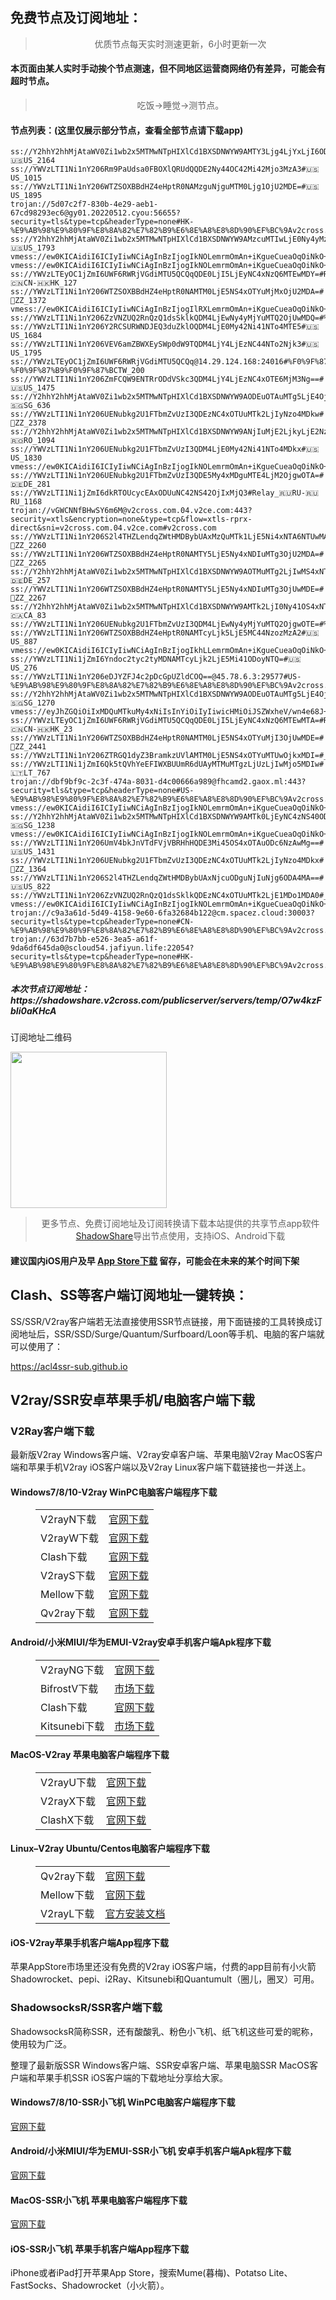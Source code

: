 
<h2>免费节点及订阅地址：</h2>
<blockquote>
<p style="text-align: center;">优质节点每天实时测速更新，6小时更新一次</p>
</blockquote>
<h4>本页面由某人实时手动挨个节点测速，但不同地区运营商网络仍有差异，可能会有超时节点。</h4>
<blockquote>
<p style="text-align: center;">吃饭->睡觉->测节点。</p>
</blockquote>
<h4>节点列表：(这里仅展示部分节点，查看全部节点请下载app)</h4>

```vless://e9c14629-fcd5-4584-bb9e-d1431c20ee00@cf.rutracker-cn.com:443?path=%2F1GDNonF&security=tls&encryption=none&type=ws&sni=cf.rutracker-cn.com#v2cross.com
ss://Y2hhY2hhMjAtaWV0Zi1wb2x5MTMwNTpHIXlCd1BXSDNWYW9AMTY3Ljg4LjYxLjI6ODEy#🇺🇸US_2164
ss://YWVzLTI1Ni1nY206Rm9PaUdsa0FBOXlQRUdQQDE2Ny44OC42Mi42Mjo3MzA3#🇺🇸US_1015
ss://YWVzLTI1Ni1nY206WTZSOXBBdHZ4eHptR0NAMzguNjguMTM0Ljg1OjU2MDE=#🇺🇸US_1895
trojan://5d07c2f7-830b-4e29-aeb1-67cd98293ec6@gy01.20220512.cyou:56655?security=tls&type=tcp&headerType=none#HK-%E9%AB%98%E9%80%9F%E8%8A%82%E7%82%B9%E6%8E%A8%E8%8D%90%EF%BC%9Av2cross.com%EF%BC%88%E6%B5%8F%E8%A7%88%E5%99%A8%E6%89%93%E5%BC%80%EF%BC%89
ss://Y2hhY2hhMjAtaWV0Zi1wb2x5MTMwNTpHIXlCd1BXSDNWYW9AMzcuMTIwLjE0Ny4yMzA6ODEw#🇺🇸US_1793
vmess://ew0KICAidiI6ICIyIiwNCiAgInBzIjogIkNOLemrmOmAn+iKgueCueaOqOiNkO+8mnYyY3Jvc3MuY29t77yI5rWP6KeI5Zmo5omT5byA77yJIiwNCiAgImFkZCI6ICIzNi4xMzkuMTE1LjUyIiwNCiAgInBvcnQiOiAiMTEyMDgiLA0KICAiaWQiOiAiMjFkY2JlYzgtZWVlOC0zZDIwLTgyYjYtZjhjMTZmZTZkYzhkIiwNCiAgImFpZCI6ICIwIiwNCiAgInNjeSI6ICJhdXRvIiwNCiAgIm5ldCI6ICJ0Y3AiLA0KICAidHlwZSI6ICJub25lIiwNCiAgImhvc3QiOiAiIiwNCiAgInBhdGgiOiAiIiwNCiAgInRscyI6ICIiLA0KICAic25pIjogIiIsDQogICJhbHBuIjogIiINCn0=
vmess://ew0KICAidiI6ICIyIiwNCiAgInBzIjogIkNOLemrmOmAn+iKgueCueaOqOiNkO+8mnYyY3Jvc3MuY29t77yI5rWP6KeI5Zmo5omT5byA77yJIiwNCiAgImFkZCI6ICIzNi4xMzkuMTE1LjUyIiwNCiAgInBvcnQiOiAiMTE0MDEiLA0KICAiaWQiOiAiMjFkY2JlYzgtZWVlOC0zZDIwLTgyYjYtZjhjMTZmZTZkYzhkIiwNCiAgImFpZCI6ICIwIiwNCiAgInNjeSI6ICJhdXRvIiwNCiAgIm5ldCI6ICJ0Y3AiLA0KICAidHlwZSI6ICJub25lIiwNCiAgImhvc3QiOiAiIiwNCiAgInBhdGgiOiAiIiwNCiAgInRscyI6ICIiLA0KICAic25pIjogIiIsDQogICJhbHBuIjogIiINCn0=
ss://YWVzLTEyOC1jZmI6UWF6RWRjVGdiMTU5QCQqQDE0LjI5LjEyNC4xNzQ6MTEwMDY=#Relay_🇨🇳CN-🇭🇰HK_127
ss://YWVzLTI1Ni1nY206WTZSOXBBdHZ4eHptR0NAMTM0LjE5NS4xOTYuMjMxOjU2MDA=#🏁ZZ_1372
vmess://ew0KICAidiI6ICIyIiwNCiAgInBzIjogIlRXLemrmOmAn+iKgueCueaOqOiNkO+8mnYyY3Jvc3MuY29t77yI5rWP6KeI5Zmo5omT5byA77yJIiwNCiAgImFkZCI6ICIxMTEuMjQxLjEwOS4yNDciLA0KICAicG9ydCI6ICIzOTk5OCIsDQogICJpZCI6ICIyMWRjYmVjOC1lZWU4LTNkMjAtODJiNi1mOGMxNmZlNmRjOGQiLA0KICAiYWlkIjogIjAiLA0KICAic2N5IjogImF1dG8iLA0KICAibmV0IjogInRjcCIsDQogICJ0eXBlIjogIm5vbmUiLA0KICAiaG9zdCI6ICIiLA0KICAicGF0aCI6ICIiLA0KICAidGxzIjogInRscyIsDQogICJzbmkiOiAiIiwNCiAgImFscG4iOiAiIg0KfQ==
ss://YWVzLTI1Ni1nY206ZzVNZUQ2RnQzQ1dsSklkQDM4LjEwNy4yMjYuMTQ2OjUwMDQ=#%F0%9F%87%BA%F0%9F%87%B8_US_%E7%BE%8E%E5%9B%BD
ss://YWVzLTI1Ni1nY206Y2RCSURWNDJEQ3duZklOQDM4LjE0My42Ni41NTo4MTE5#🇺🇸US_1684
ss://YWVzLTI1Ni1nY206VEV6amZBWXEySWp0dW9TQDM4LjY4LjEzNC44NTo2Njk3#🇺🇸US_1795
ss://YWVzLTEyOC1jZmI6UWF6RWRjVGdiMTU5QCQq@14.29.124.168:24016#%F0%9F%87%A8%F0%9F%87%B3%20%E3%80%90tg%40freevpn8%E3%80%91_%F0%9F%87%A8%F0%9F%87%B3CN-%F0%9F%87%B9%F0%9F%87%BCTW_200
ss://YWVzLTI1Ni1nY206ZmFCQW9ENTRrODdVSkc3QDM4LjY4LjEzNC4xOTE6MjM3Ng==#🇺🇸US_1475
ss://Y2hhY2hhMjAtaWV0Zi1wb2x5MTMwNTpHIXlCd1BXSDNWYW9AODEuOTAuMTg5LjE4OjgwNw==#🇸🇬SG_636
ss://YWVzLTI1Ni1nY206UENubkg2U1FTbmZvUzI3QDEzNC4xOTUuMTk2LjIyNzo4MDkw#🏁ZZ_2378
ss://Y2hhY2hhMjAtaWV0Zi1wb2x5MTMwNTpHIXlCd1BXSDNWYW9ANjIuMjE2LjkyLjE2Nzo4MDY=#🇷🇴RO_1094
ss://YWVzLTI1Ni1nY206UENubkg2U1FTbmZvUzI3QDM4LjE0My42Ni41NTo4MDkx#🇺🇸US_1830
vmess://ew0KICAidiI6ICIyIiwNCiAgInBzIjogIkNOLemrmOmAn+iKgueCueaOqOiNkO+8mnYyY3Jvc3MuY29t77yI5rWP6KeI5Zmo5omT5byA77yJIiwNCiAgImFkZCI6ICJpbi1zZy0xLm9uZWJveDYub3JnIiwNCiAgInBvcnQiOiAiMzg3MDEiLA0KICAiaWQiOiAiNzkzODY2ODUtMTZkYS0zMjdjLTllMTQtYWE2ZDcwMmQ4NmJjIiwNCiAgImFpZCI6ICIxIiwNCiAgInNjeSI6ICJhdXRvIiwNCiAgIm5ldCI6ICJ3cyIsDQogICJ0eXBlIjogIm5vbmUiLA0KICAiaG9zdCI6ICJhd2Vpa2VqaS1Zb3VUdWJlIiwNCiAgInBhdGgiOiAiL2hscy9jY3R2NXBoZC5tM3U4IiwNCiAgInRscyI6ICIiLA0KICAic25pIjogIiIsDQogICJhbHBuIjogIiINCn0=
ss://YWVzLTI1Ni1nY206UENubkg2U1FTbmZvUzI3QDE5My4xMDguMTE4LjM2OjgwOTA=#🇩🇪DE_281
ss://YWVzLTI1Ni1jZmI6dkRTOUcycEAxODUuNC42NS42OjIxMjQ3#Relay_🇷🇺RU-🇷🇺RU_1168
trojan://vGWCNNfBHwSY6m6M@v2cross.com.04.v2ce.com:443?security=xtls&encryption=none&type=tcp&flow=xtls-rprx-direct&sni=v2cross.com.04.v2ce.com#v2cross.com
ss://YWVzLTI1Ni1nY206S2l4THZLendqZWtHMDBybUAxMzQuMTk1LjE5Ni4xNTA6NTUwMA==#🏁ZZ_2260
ss://YWVzLTI1Ni1nY206WTZSOXBBdHZ4eHptR0NAMTY5LjE5Ny4xNDIuMTg3OjU2MDA=#🏁ZZ_2265
ss://Y2hhY2hhMjAtaWV0Zi1wb2x5MTMwNTpHIXlCd1BXSDNWYW9AOTMuMTg2LjIwMS4xNTg6ODEw#🇩🇪DE_257
ss://YWVzLTI1Ni1nY206WTZSOXBBdHZ4eHptR0NAMTY5LjE5Ny4xNDIuMTg3OjUwMDE=#🏁ZZ_2267
ss://Y2hhY2hhMjAtaWV0Zi1wb2x5MTMwNTpHIXlCd1BXSDNWYW9AMTk2LjI0Ny41OS4xNTY6ODA0#Pool_🇨🇦CA_83
ss://YWVzLTI1Ni1nY206UENubkg2U1FTbmZvUzI3QDM4LjEwNy4yMjYuMTQ2OjgwOTE=#%F0%9F%87%BA%F0%9F%87%B8_US_%E7%BE%8E%E5%9B%BD
ss://YWVzLTI1Ni1nY206WTZSOXBBdHZ4eHptR0NAMTcyLjk5LjE5MC44NzozMzA2#🇺🇸US_887
vmess://ew0KICAidiI6ICIyIiwNCiAgInBzIjogIkhLLemrmOmAn+iKgueCueaOqOiNkO+8mnYyY3Jvc3MuY29t77yI5rWP6KeI5Zmo5omT5byA77yJIiwNCiAgImFkZCI6ICIxMTYuNDkuNzYuMTAzIiwNCiAgInBvcnQiOiAiMzk5OTkiLA0KICAiaWQiOiAiMjFkY2JlYzgtZWVlOC0zZDIwLTgyYjYtZjhjMTZmZTZkYzhkIiwNCiAgImFpZCI6ICIwIiwNCiAgInNjeSI6ICJhdXRvIiwNCiAgIm5ldCI6ICJ0Y3AiLA0KICAidHlwZSI6ICJub25lIiwNCiAgImhvc3QiOiAiIiwNCiAgInBhdGgiOiAiIiwNCiAgInRscyI6ICJ0bHMiLA0KICAic25pIjogIiIsDQogICJhbHBuIjogIiINCn0=
ss://YWVzLTI1Ni1jZmI6Yndoc2tyc2tyMDNAMTcyLjk2LjE5Mi41ODoyNTQ=#🇺🇸 US_276
ss://YWVzLTI1Ni1nY206eDJYZFJ4c2pDcGpUZldCOQ==@45.78.6.3:29577#US-%E9%AB%98%E9%80%9F%E8%8A%82%E7%82%B9%E6%8E%A8%E8%8D%90%EF%BC%9Av2cross.com%EF%BC%88%E6%B5%8F%E8%A7%88%E5%99%A8%E6%89%93%E5%BC%80%EF%BC%89
ss://Y2hhY2hhMjAtaWV0Zi1wb2x5MTMwNTpHIXlCd1BXSDNWYW9AODEuOTAuMTg5LjE4OjgwNQ==#🇸🇬SG_1270
vmess://eyJhZGQiOiIxMDQuMTkuMy4xNiIsInYiOiIyIiwicHMiOiJSZWxheV/wn4e68J+HuFVTLfCfh7rwn4e4VVNfMjIxMiIsInBvcnQiOjQ0MywiaWQiOiI5ZTZjZWVmZi0yNTQ2LTM2OTAtYWMwMC02ZmNkZjMxZGVjOTQiLCJhaWQiOiIxIiwibmV0Ijoid3MiLCJ0eXBlIjoiIiwiaG9zdCI6InYyZmx5LnNhbXJ0LndlYnNpdGUiLCJwYXRoIjoiL2NoY2FyIiwidGxzIjoidGxzIn0=
ss://YWVzLTEyOC1jZmI6UWF6RWRjVGdiMTU5QCQqQDE0LjI5LjEyNC4xNzQ6MTEwMTA=#Relay_🇨🇳CN-🇭🇰HK_23
ss://YWVzLTI1Ni1nY206WTZSOXBBdHZ4eHptR0NAMTM0LjE5NS4xOTYuMjI3OjUwMDE=#🏁ZZ_2441
ss://YWVzLTI1Ni1nY206ZTRGQ1dyZ3BramkzUVlAMTM0LjE5NS4xOTYuMTUwOjkxMDI=#_258
ss://YWVzLTI1Ni1jZmI6Qk5tQVhYeEFIWXBUUmR6dUAyMTMuMTgzLjUzLjIwMjo5MDIw#🇱🇹LT_767
trojan://dbf9bf9c-2c3f-474a-8031-d4c00666a989@fhcamd2.gaox.ml:443?security=tls&type=tcp&headerType=none#US-%E9%AB%98%E9%80%9F%E8%8A%82%E7%82%B9%E6%8E%A8%E8%8D%90%EF%BC%9Av2cross.com%EF%BC%88%E6%B5%8F%E8%A7%88%E5%99%A8%E6%89%93%E5%BC%80%EF%BC%89
vmess://ew0KICAidiI6ICIyIiwNCiAgInBzIjogIkNOLemrmOmAn+iKgueCueaOqOiNkO+8mnYyY3Jvc3MuY29t77yI5rWP6KeI5Zmo5omT5byA77yJIiwNCiAgImFkZCI6ICJiZ3B2Mi5rdHlqc3EuY29tIiwNCiAgInBvcnQiOiAiMTIyMjgiLA0KICAiaWQiOiAiNzE0MjFiMTYtZTVhZS0zNmRmLThmMGMtYzljYzkwZDE0ZmQ5IiwNCiAgImFpZCI6ICIwIiwNCiAgInNjeSI6ICJhdXRvIiwNCiAgIm5ldCI6ICJ0Y3AiLA0KICAidHlwZSI6ICJub25lIiwNCiAgImhvc3QiOiAiIiwNCiAgInBhdGgiOiAiIiwNCiAgInRscyI6ICIiLA0KICAic25pIjogIiIsDQogICJhbHBuIjogIiINCn0=
ss://Y2hhY2hhMjAtaWV0Zi1wb2x5MTMwNTpHIXlCd1BXSDNWYW9AMTk0LjEyNC4zNS40ODo4MTA=#Pool_🇸🇬SG_1238
vmess://ew0KICAidiI6ICIyIiwNCiAgInBzIjogIkNOLemrmOmAn+iKgueCueaOqOiNkO+8mnYyY3Jvc3MuY29t77yI5rWP6KeI5Zmo5omT5byA77yJIiwNCiAgImFkZCI6ICIxMzkuMjI3Ljc4LjY0IiwNCiAgInBvcnQiOiAiMTcwMDUiLA0KICAiaWQiOiAiMjFkY2JlYzgtZWVlOC0zZDIwLTgyYjYtZjhjMTZmZTZkYzhkIiwNCiAgImFpZCI6ICIwIiwNCiAgInNjeSI6ICJhdXRvIiwNCiAgIm5ldCI6ICJ0Y3AiLA0KICAidHlwZSI6ICJub25lIiwNCiAgImhvc3QiOiAiIiwNCiAgInBhdGgiOiAiIiwNCiAgInRscyI6ICIiLA0KICAic25pIjogIiIsDQogICJhbHBuIjogIiINCn0=
ss://YWVzLTI1Ni1nY206UmV4bkJnVTdFVjVBRHhHQDE3Mi45OS4xOTAuODc6NzAwMg==#🇺🇸US_1431
ss://YWVzLTI1Ni1nY206UENubkg2U1FTbmZvUzI3QDEzNC4xOTUuMTk2LjIyNzo4MDkx#🏁ZZ_1364
ss://YWVzLTI1Ni1nY206S2l4THZLendqZWtHMDBybUAxNjcuODguNjIuNjg6ODA4MA==#🇺🇸US_822
ss://YWVzLTI1Ni1nY206ZzVNZUQ2RnQzQ1dsSklkQDEzNC4xOTUuMTk2LjE1MDo1MDA0#_276
vmess://ew0KICAidiI6ICIyIiwNCiAgInBzIjogIkNOLemrmOmAn+iKgueCueaOqOiNkO+8mnYyY3Jvc3MuY29t77yI5rWP6KeI5Zmo5omT5byA77yJIiwNCiAgImFkZCI6ICIxMzkuMjI3Ljc4LjY0IiwNCiAgInBvcnQiOiAiMTcwMDgiLA0KICAiaWQiOiAiMjFkY2JlYzgtZWVlOC0zZDIwLTgyYjYtZjhjMTZmZTZkYzhkIiwNCiAgImFpZCI6ICIwIiwNCiAgInNjeSI6ICJhdXRvIiwNCiAgIm5ldCI6ICJ0Y3AiLA0KICAidHlwZSI6ICJub25lIiwNCiAgImhvc3QiOiAiIiwNCiAgInBhdGgiOiAiIiwNCiAgInRscyI6ICIiLA0KICAic25pIjogIiIsDQogICJhbHBuIjogIiINCn0=
trojan://c9a3a61d-5d49-4158-9e60-6fa32684b122@cm.spacez.cloud:30003?security=tls&type=tcp&headerType=none#CN-%E9%AB%98%E9%80%9F%E8%8A%82%E7%82%B9%E6%8E%A8%E8%8D%90%EF%BC%9Av2cross.com%EF%BC%88%E6%B5%8F%E8%A7%88%E5%99%A8%E6%89%93%E5%BC%80%EF%BC%89
trojan://63d7b7bb-e526-3ea5-a61f-9da6df645da0@scloud54.jafiyun.life:22054?security=tls&type=tcp&headerType=none#HK-%E9%AB%98%E9%80%9F%E8%8A%82%E7%82%B9%E6%8E%A8%E8%8D%90%EF%BC%9Av2cross.com%EF%BC%88%E6%B5%8F%E8%A7%88%E5%99%A8%E6%89%93%E5%BC%80%EF%BC%89
```
<h5>本次节点订阅地址：https://shadowshare.v2cross.com/publicserver/servers/temp/O7w4kzFbIi0aKHcA</h5>
<p>订阅地址二维码</p>
<img src='http://shadowshare.v2cross.com/qrcode.png' width=250 height=250>
<blockquote style='text-align: center;'>更多节点、免费订阅地址及订阅转换请下载本站提供的共享节点app软件<a href='https://shadowshare.v2cross.com'>ShadowShare</a>导出节点使用，支持iOS、Android下载</blockquote>
<h4>建议国内iOS用户及早 <a href='https://apps.apple.com/cn/app/shadowshare/id1612647259'>App Store下载</a> 留存，可能会在未来的某个时间下架</h4>

<div class="nv-content-wrap entry-content">
<h2>Clash、SS等客户端订阅地址一键转换：</h2>
<p>SS/SSR/V2ray客户端若无法直接使用SSR节点链接，用下面链接的工具转换成订阅地址后，SSR/SSD/Surge/Quantum/Surfboard/Loon等手机、电脑的客户端就可以使用了：</p>
<p><a href="https://acl4ssr-sub.github.io" target="_blank" rel="noreferrer noopener nofollow">https://acl4ssr-sub.github.io</a></p>
<h2>V2ray/SSR安卓苹果手机/电脑客户端下载</h2>
<h3>V2Ray客户端下载</h3>
<p>最新版V2ray Windows客户端、V2ray安卓客户端、苹果电脑V2ray MacOS客户端和苹果手机V2ray iOS客户端以及V2ray Linux客户端下载链接也一并送上。</p>
<h4>Windows7/8/10-<strong>V2ray WinPC电脑客户端</strong>程序下载</h4>
<figure class="wp-block-table alignwide is-style-stripes"><table><tbody><tr><td>V2rayN下载</td><td><a href="https://github.com/2dust/v2rayN/releases" target="_blank" rel="noreferrer noopener">官网下载</a></td></tr><tr><td>V2rayW下载</td><td><a href="https://github.com/Cenmrev/V2RayW/releases" target="_blank" rel="noreferrer noopener">官网下载</a></td></tr><tr><td>Clash下载</td><td><a href="https://github.com/Fndroid/clash_for_windows_pkg/releases" target="_blank" rel="noreferrer noopener">官网下载</a></td></tr><tr><td>V2rayS下载</td><td><a href="https://github.com/Shinlor/V2RayS/releases" target="_blank" rel="noreferrer noopener">官网下载</a></td></tr><tr><td>Mellow下载</td><td><a href="https://github.com/mellow-io/mellow/releases" target="_blank" rel="noreferrer noopener">官网下载</a></td></tr><tr><td>Qv2ray下载</td><td><a href="https://github.com/Qv2ray/Qv2ray" target="_blank" rel="noreferrer noopener">官网下载</a></td></tr></tbody></table></figure>
<h4><strong>Android/小米MIUI/华为EMUI-V2ray安卓手机客户端</strong>Apk程序下载</h4>
<figure class="wp-block-table alignwide is-style-stripes"><table><tbody><tr><td>V2rayNG下载</td><td><a href="https://github.com/2dust/v2rayNG/releases" target="_blank" rel="noreferrer noopener">官网下载</a></td></tr><tr><td>BifrostV下载</td><td><a rel="noreferrer noopener" href="https://www.appsapk.com/downloading/latest/com.github.dawndiy.bifrostv-0.6.8.apk" target="_blank">市场下载</a></td></tr><tr><td>Clash下载</td><td><a href="https://github.com/Kr328/ClashForAndroid/releases" target="_blank" rel="noreferrer noopener">官网下载</a></td></tr><tr><td>Kitsunebi下载</td><td><a rel="noreferrer noopener" href="https://apkpure.com/kitsunebi/fun.kitsunebi.kitsunebi4android" target="_blank">市场下载</a></td></tr></tbody></table></figure>
<h4><strong>MacOS-V2ray <strong>苹果电脑</strong>客户端</strong>程序下载</h4>
<figure class="wp-block-table alignwide is-style-stripes"><table><tbody><tr><td>V2rayU下载</td><td><a href="https://github.com/yanue/V2rayU/releases" target="_blank" rel="noreferrer noopener">官网下载</a></td></tr><tr><td>V2rayX下载</td><td><a href="https://github.com/Cenmrev/V2RayX/releases" target="_blank" rel="noreferrer noopener">官网下载</a></td></tr><tr><td>ClashX下载</td><td><a href="https://github.com/yichengchen/clashX/releases" target="_blank" rel="noreferrer noopener">官网下载</a></td></tr></tbody></table></figure>
<h4><strong>Linux</strong>–<strong>V2ray Ubuntu/Centos电脑客户端</strong>程序下载</h4>
<figure class="wp-block-table alignwide is-style-stripes"><table><tbody><tr><td>Qv2ray下载</td><td><a href="https://github.com/Qv2ray/Qv2ray" target="_blank" rel="noreferrer noopener">官网下载</a></td></tr><tr><td>Mellow下载</td><td><a href="https://github.com/mellow-io/mellow/releases" target="_blank" rel="noreferrer noopener">官网下载</a></td></tr><tr><td>V2rayL下载</td><td><a rel="noreferrer noopener" href="https://github.com/jiangxufeng/v2rayL" target="_blank">官方安装文档</a></td></tr></tbody></table></figure>
<h4>iOS-<strong>V2ray苹果<strong>手机客户端</strong>App程序</strong>下载</h4>
<p>苹果AppStore市场里还没有免费的V2ray iOS客户端，付费的app目前有小火箭Shadowrocket、pepi、i2Ray、Kitsunebi和Quantumult（圈儿，圈叉）可用。</p>
<h3>ShadowsocksR/SSR客户端下载</h3>
<p>ShadowsocksR简称SSR，还有酸酸乳、粉色小飞机、纸飞机这些可爱的昵称，使用较为广泛。</p>
<p>整理了最新版SSR Windows客户端、SSR安卓客户端、苹果电脑SSR MacOS客户端和苹果手机SSR iOS客户端的下载地址分享给大家。</p>
<h4><strong>Windows7/8/10-<strong>SSR小飞机 WinPC电脑客户端</strong>程序下载</strong></h4>
<p><a rel="noreferrer noopener" href="https://github.com/shadowsocksrr/shadowsocksr-csharp/releases" target="_blank">官网下载</a></p>
<h4><strong><strong>Android/小米MIUI/华为EMUI-SSR小飞机 安卓手机客户端</strong>Apk程序下载</strong></h4>
<p><a rel="noreferrer noopener" href="https://github.com/shadowsocksrr/shadowsocksr-android/releases" target="_blank">官网下载</a></p>
<h4><strong><strong>MacOS-SSR小飞机 苹果电脑客户端</strong>程序下载</strong></h4>
<p><a href="https://github.com/qinyuhang/ShadowsocksX-NG-R/releases" target="_blank" rel="noreferrer noopener">官网下载</a></p>
<h4><strong>iOS-<strong>SSR小飞机 苹果手机客户端App程序</strong></strong>下载</h4>
<p>iPhone或者iPad打开苹果App Store，搜索Mume(暮梅)、Potatso Lite、FastSocks、Shadowrocket（小火箭）。</p>
